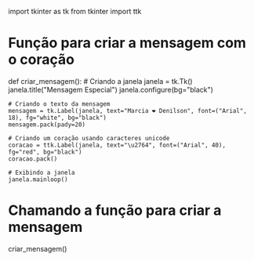 import tkinter as tk
from tkinter import ttk

# Função para criar a mensagem com o coração
def criar_mensagem():
    # Criando a janela
    janela = tk.Tk()
    janela.title("Mensagem Especial")
    janela.configure(bg="black")

    # Criando o texto da mensagem
    mensagem = tk.Label(janela, text="Marcia ❤️ Denilson", font=("Arial", 18), fg="white", bg="black")
    mensagem.pack(pady=20)

    # Criando um coração usando caracteres unicode
    coracao = ttk.Label(janela, text="\u2764", font=("Arial", 40), fg="red", bg="black")
    coracao.pack()

    # Exibindo a janela
    janela.mainloop()

# Chamando a função para criar a mensagem
criar_mensagem()

